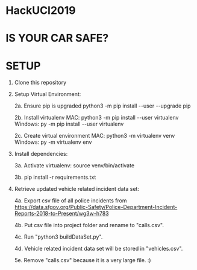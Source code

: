 # HackUCI2019

# IS YOUR CAR SAFE?

# SETUP

1. Clone this repository

2. Setup Virtual Environment:
    
    2a. Ensure pip is upgraded
        python3 -m pip install --user --upgrade pip
   
    2b. Install virtualenv
        MAC:
        python3 -m pip install --user virtualenv
        Windows:
        py -m pip install --user virtualenv
    
    2c. Create virtual environment
        MAC:
        python3 -m virtualenv venv
        Windows:
        py -m virtualenv env

3. Install dependencies:
    
    3a. Activate virtualenv: source venv/bin/activate
    
    3b. pip install -r requirements.txt

4. Retrieve updated vehicle related incident data set:
    
    4a. Export csv file of all police incidents from https://data.sfgov.org/Public-Safety/Police-Department-Incident-Reports-2018-to-Present/wg3w-h783
    
    4b. Put csv file into project folder and rename to "calls.csv".
    
    4c. Run "python3 buildDataSet.py".
    
    4d. Vehicle related incident data set will be stored in "vehicles.csv".
    
    5e. Remove "calls.csv" because it is a very large file. :)
